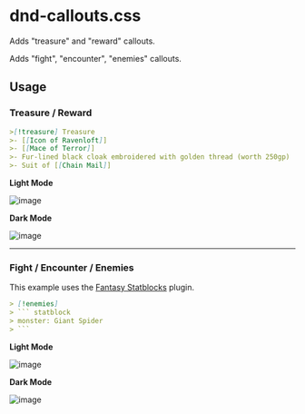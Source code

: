 # dnd-callouts.css

Adds "treasure" and "reward" callouts.

Adds "fight", "encounter", "enemies" callouts.


## Usage

### Treasure / Reward

```md
>[!treasure] Treasure
>- [[Icon of Ravenloft]]
>- [[Mace of Terror]]
>- Fur-lined black cloak embroidered with golden thread (worth 250gp)
>- Suit of [[Chain Mail]]
```

**Light Mode**

![image](https://github.com/JuanMHuerta/Obsidian-CSS-snippets/assets/309788/920a20b1-dd78-4e64-af2b-1e093c9af00a)

**Dark Mode**

![image](https://github.com/JuanMHuerta/Obsidian-CSS-snippets/assets/309788/3e25281f-8469-4bf9-916c-e4ccd05558a7)

---

### Fight / Encounter / Enemies

This example uses the [Fantasy Statblocks](https://github.com/javalent/fantasy-statblocks) plugin.

```md
> [!enemies]
> ``` statblock
> monster: Giant Spider
> ```
```

**Light Mode**

![image](https://github.com/JuanMHuerta/Obsidian-CSS-snippets/assets/309788/953f2111-32ea-4455-83a2-485bdd2b2997)

**Dark Mode**

![image](https://github.com/JuanMHuerta/Obsidian-CSS-snippets/assets/309788/0bcba5cb-ccc0-482a-8efe-5da5e7f46683)
